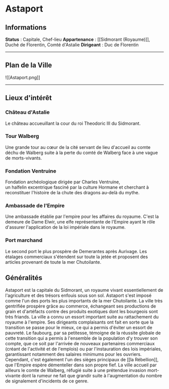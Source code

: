 # Astaport
## Informations
 **Status** : Capitale, Chef-lieu
 **Appartenance** : [[Sidmorant (Royaume)]],  Duché de Florentin, Comté d'Astalie
 **Dirigeant** : Duc de Florentin
 ****
## Plan de la Ville
![[Astaport.png]]
****
## Lieux d'intérêt
### Château d'Astalie
Le château accueuillant la cour du roi Theodoric III du Sidmorant.
### Tour Walberg
Une grande tour au cœur de la cité servant de lieu d'accueil au comte déchu de Walberg suite à la perte du comté de Walberg face à une vague de morts-vivants.
### Fondation Ventruine
Fondation archéologique dirigée par Charles Ventruine, un halfelin excentrique fasciné par la culture Hormane et cherchant à reconstituer l'histoire de la chute des dragons au-delà du mythe.  
### Ambassade de l'Empire  
Une ambassade établie par l'empire pour les affaires du royaume. C'est la demeure de Dame Elwir, une elfe représentante de l'Empire ayant le rôle d'assurer l'application de la loi impériale dans le royaume.  
### Port marchand  
Le second port le plus prospère de Demerantes après Aurivage. Les étalages commerciaux s'étendent sur toute la jetée et proposent des articles provenant de toute la mer Chutoilante.

## Généralités
Astaport est la capitale du Sidmorant, un royaume vivant essentiellement de l'agriculture et des trésors enfouis sous son sol. Astaport s'est imposé comme l'un des ports les plus importants de la mer Chutoilante. La ville très gentrifiée prospère grâce au commerce, échangeant ses productions de grain et d'artéfacts contre des produits exotiques dont les bourgeois sont très friands.
La ville a connu un essort important suite au rattachement du royaume à l'empire. Ses dirigeants complaisants ont fait en sorte que la transition se passe pour le mieux, ce qui a permis d'éviter un essort de pauvreté. Le faubourg, par sa petitesse, témoigne de la réussite globale de cette transition qui a permis à l'ensemble de la population d'y trouver son compte, que ce soit par l'arrivée de nouveaux partenaires commerciaux (créant de l'activité et de l'emplois) ou par l'instauration des lois impériales, garantissant notamment des salaires minimums pour les ouvriers.
Cependant, c'est également l'un des sièges principaux de [[la Rébellion]], que l'Empire espère démenteller dans son propre fief.
La ville accueil par ailleurs le comte de Walberg, réfugié suite à une prétendue invasion mort-vivante dont la rumeur ne fait que grandir suite à l'augmentation du nombre de signalement d'incidents de ce genre.